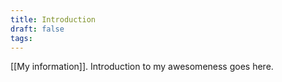 ```yaml
---
title: Introduction
draft: false
tags:
---
```


[[My information]].
Introduction to my awesomeness goes here.
 
